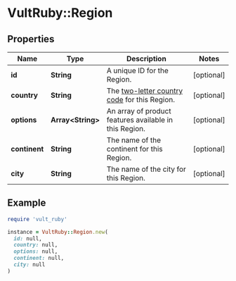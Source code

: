 # VultRuby::Region

## Properties

| Name | Type | Description | Notes |
| ---- | ---- | ----------- | ----- |
| **id** | **String** | A unique ID for the Region. | [optional] |
| **country** | **String** | The [two-letter country code](https://en.wikipedia.org/wiki/ISO_3166-1_alpha-2) for this Region. | [optional] |
| **options** | **Array&lt;String&gt;** | An array of product features available in this Region. | [optional] |
| **continent** | **String** | The name of the continent for this Region. | [optional] |
| **city** | **String** | The name of the city for this Region. | [optional] |

## Example

```ruby
require 'vult_ruby'

instance = VultRuby::Region.new(
  id: null,
  country: null,
  options: null,
  continent: null,
  city: null
)
```

